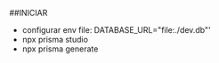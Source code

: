 ##INICIAR

- configurar env file: DATABASE_URL="file:./dev.db"'
- npx prisma studio
- npx prisma generate
